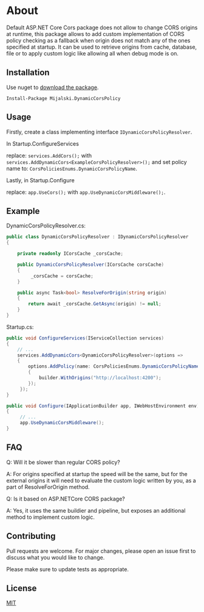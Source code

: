 # About

Default ASP.NET Core Cors package does not allow to change CORS origins at runtime, this package allows to add custom implementation of CORS policy checking as a fallback when origin does not match any of the ones specified at startup. It can be used to retrieve origins from cache, database, file or to apply custom logic like allowing all when debug mode is on.

## Installation

Use nuget to [download the package](https://www.nuget.org/packages/Mijalski.DynamicCorsPolicy).

```PM
Install-Package Mijalski.DynamicCorsPolicy
```

## Usage

Firstly, create a class implementing interface `IDynamicCorsPolicyResolver`.

In Startup.ConfigureServices

replace: `services.AddCors();` with `services.AddDynamicCors<ExampleCorsPolicyResolver>();` and set policy name to: `CorsPoliciesEnums.DynamicCorsPolicyName`.

Lastly, in Startup.Configure

replace: `app.UseCors();` with `app.UseDynamicCorsMiddleware();`.

## Example

DynamicCorsPolicyResolver.cs:
```csharp
public class DynamicCorsPolicyResolver : IDynamicCorsPolicyResolver
{

    private readonly ICorsCache _corsCache;

    public DynamicCorsPolicyResolver(ICorsCache corsCache)
    {
         _corsCache = corsCache;
    }

    public async Task<bool> ResolveForOrigin(string origin)
    {
        return await _corsCache.GetAsync(origin) != null;
    }
}

```

Startup.cs:
```csharp
public void ConfigureServices(IServiceCollection services)
{
    // ...
    services.AddDynamicCors<DynamicCorsPolicyResolver>(options =>
    {
        options.AddPolicy(name: CorsPoliciesEnums.DynamicCorsPolicyName, builder =>
        {
            builder.WithOrigins("http://localhost:4200");
        });
     });
}

public void Configure(IApplicationBuilder app, IWebHostEnvironment env)
{
     // ...
     app.UseDynamicCorsMiddleware();
}
```

## FAQ

Q: Will it be slower than regular CORS policy?

A: For origins specified at startup the speed will be the same, but for the external origins it will need to evaluate the custom logic written by you, as a part of ResolveForOrigin method.

Q: Is it based on ASP.NETCore CORS package?

A: Yes, it uses the same buildier and pipeline, but exposes an additional method to implement custom logic.

## Contributing
Pull requests are welcome. For major changes, please open an issue first to discuss what you would like to change.

Please make sure to update tests as appropriate.

## License
[MIT](https://choosealicense.com/licenses/mit/)
